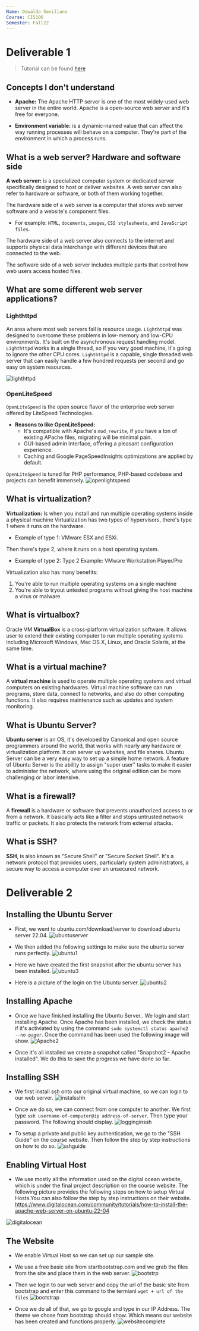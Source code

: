 ```yaml
---
Name: Oswaldo Sevillano
Course: CIS106
Semester: Fall22
---
```



# Deliverable 1
> Tutorial can be found [here](https://www.digitalocean.com/community/tutorials/how-to-install-the-apache-web-server-on-ubuntu-22-04)

## Concepts I don't understand 
* **Apache:** The Apache HTTP server is one of the most widely-used web server in the entire world. Apache is a open-source web server and it's free for everyone. 
  
* **Environment variable:** is a dynamic-named value that can affect the way running processes will behave on a computer. They're part of the environment in which a process runs. 

## What is a web server? Hardware and software side
**A web server:** is a specialized computer system or dedicated server specifically designed to host or deliver websites. A web server can also refer to hardware or software, or both of them working together. 

The hardware side of a web server is a computer that stores web server software and a website's component files. 

* For example: `HTML`, `documents`, `images`, `CSS stylesheets`, and `JavaScript files`. 
  
The hardware side of a web server also connects to the internet and supports physical data interchange with different devices that are connected to the web. 

The software side of a web server includes multiple parts that control how web users access hosted files. 

## What are some different web server applications?

### Lighthttpd 
An area where most web servers fail is resource usage. `Lighthttpd` was designed to overcome these problems in low-memory and low-CPU environments. 
It's built on the asynchronous request handling model. `Lighthttpd` works in a single thread, so if you very good machine, it's going to ignore the other CPU cores. 
`Lighthttpd` is a capable, single threaded web server that can easily handle a few hundred requests per second and go easy on system resources. 

![lighthttpd](lighthttpd.d1)

### OpenLiteSpeed
`OpenLiteSpeed` is the open source flavor of the enterprise web server offered by LiteSpeed Technologies. 
* **Reasons to like OpenLiteSpeed:**
  * It's compatible with Apache's `mod_rewrite`, if you have a ton of existing APache files, migrating will be minimal pain. 
  * GUI-based admin interface, offering a pleasant configuration experience.
  * Caching and Google PageSpeedInsights optimizations are applied by default. 

`OpenLiteSpeed` is tuned for PHP performance, PHP-based codebase and projects can benefit immensely. 
![openlightspeed](litespeedserver.d1)

## What is virtualization?
**Virtualization:** Is when you install and run multiple operating systems inside a physical machine
Virtualization has two types of hypervisors, there's type 1 where it runs on the hardware.
* Example of type 1: VMware ESX and ESXi.
  
Then there's type 2, where it runs on a host operating system. 
* Example of type 2: Type 2 Example: VMware Workstation Player/Pro

Virtualization also has many benefits: 

1. You're able to run multiple operating systems on a single machine
2. You're able to tryout untested programs without giving the host machine a virus or malware

## What is virtualbox?
Oracle VM **VirtualBox** is a cross-platform virtualization software. It allows user to extend their existing computer to run multiple operating systems including Microsoft Windows, Mac OS X, Linux, and Oracle Solaris, at the same time. 

## What is a virtual machine?
A **virtual machine** is used to operate multiple operating systems and virtual computers on existing hardwares. Virtual machine software can run programs, store data, connect to networks, and also do other computing functions. It also requires maintenance such as updates and system monitoring. 

## What is Ubuntu Server?
**Ubuntu server** is an OS, it's developed by Canonical and open source programmers around the world, that works with nearly any hardware or virtualization platform. It can server up websites, and file shares.
Ubuntu Server can be a very easy way to set up a simple home network. A feature of Ubuntu Server is the ability to assign "super user" tasks to make it easier to administer the network, where using the original edition can be more challenging or labor intensive. 

## What is a firewall?
A **firewall** is a hardware or software that prevents unauthorized access to or from a network. It basically acts like a filter and stops untrusted network traffic or packets. It also protects the network from external attacks. 

## What is SSH?
**SSH**, is also known as "Secure Shell" or "Secure Socket Shell". It's a network protocol that provides users, particularly system administrators, a secure way to access a computer over an unsecured network. 

# Deliverable 2
 
## Installing the Ubuntu Server
* First, we went to ubuntu.com/download/server to download ubuntu server 22.04.
![ubuntuserver](ubuntuserverpage.png)

* We then added the following settings to make sure the ubuntu server runs perfectly. 
![ubuntu1](installing%20ubuntu1.png)

* Here we have created the first snapshot after the ubuntu server has been installed.
![ubuntu3](instaling%20ubuntu3.png)

* Here is a picture of the login on the Ubuntu server.
![ubuntu2](installing%20ubuntu2.png)

## Installing Apache
* Once we have finished installing the Ubuntu Server.. We login and start installing Apache. 
Once Apache has been installed, we check the status if it's activiated by using the command `sudo systemctl status apache2 --no-pager`. Once the command has been used the following image will show. 
![Apache2](apache2installed.png)

* Once it's all installed we create a snapshot called "Snapshot2 - Apache installed". We do this to save the progress we have done so far. 
  
## Installing SSH
* We first install ssh onto our original virtual machine, so we can login to our web server. 
![instalsshh](installing-ssh1.png)

* Once we do so, we can connect from one computer to another. We first type `ssh username-of-computer@ip address-of-server`. Then type your password. The following should display. 
![logginginssh](logging-in-ssh.png)

* To setup a private and public key authentication, we go to the "SSH Guide" on the course website. Then follow the step by step instructions on how to do so. 
![sshguide](ssh%20guide.png)

## Enabling Virtual Host
* We use mostly all the information used on the digital ocean website, which is under the final project description on the course website. The following picture provides the following steps on how to setup Virtual Hosts.You can also follow the step by step instructions on their website. https://www.digitalocean.com/community/tutorials/how-to-install-the-apache-web-server-on-ubuntu-22-04
  
![digitalocean](digital-ocean.png)

## The Website
* We enable Virtual Host so we can set up our sample site. 
* We use a free basic site from startbootstrap.com and we grab the files from the site and place them in the web server. 
![bootstrp](theme-for-webserver.png)

* Then we login to our web server and copy the url of the basic site from bootstrap and enter this command to the termianl `wget + url of the files`
![bootstrap](theme-for-server2.png)

* Once we do all of that, we go to google and type in our IP Address. The theme we chose from bootstrap should show. Which means our website has been created and functions properly. 
![websitecomplete](website-made.png)

